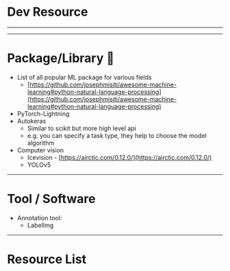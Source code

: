 # Dev Resource

---

---

# Package/Library 🔧

- List of all popular ML package for various fields
    - [https://github.com/josephmisiti/awesome-machine-learning#python-natural-language-processing](https://github.com/josephmisiti/awesome-machine-learning#python-natural-language-processing)
- PyTorch-Lightning
- Autokeras
    - Similar to scikit but more high level api
    - e.g. you can specify a task type, they help to choose the model algorithm
- Computer vision
    - Icevision - [https://airctic.com/0.12.0/](https://airctic.com/0.12.0/)
    - YOLOv5

---

# Tool / Software

- Annotation tool:
    - LabelImg

---

# Resource List